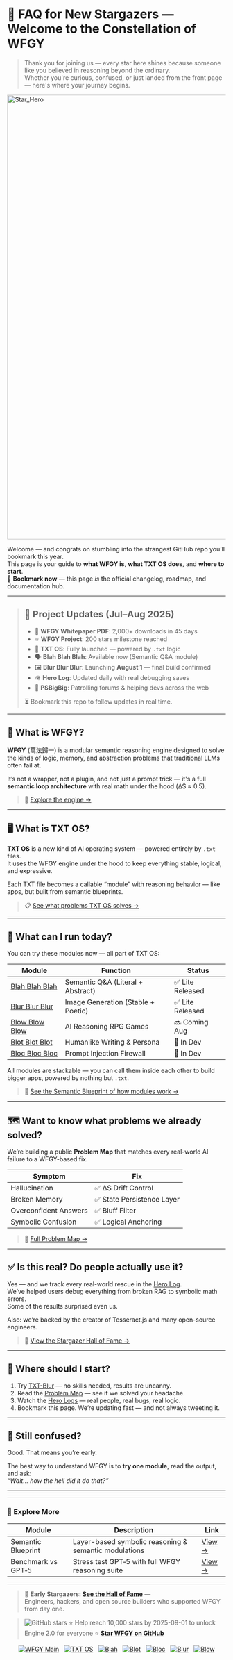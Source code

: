 # 🌟 FAQ for New Stargazers — Welcome to the Constellation of WFGY

> Thank you for joining us — every star here shines because someone like you believed in reasoning beyond the ordinary.  
> Whether you're curious, confused, or just landed from the front page — here's where your journey begins.

<img width="1536" height="1024" alt="Star_Hero" src="https://github.com/user-attachments/assets/9c8f7246-d5b1-4f93-bd69-fc79002a5c7d" />

Welcome — and congrats on stumbling into the strangest GitHub repo you’ll bookmark this year.  
This page is your guide to **what WFGY is**, **what TXT OS does**, and **where to start**.  
📌 **Bookmark now** — this page _is_ the official changelog, roadmap, and documentation hub.

---

> ## 📣 Project Updates (Jul–Aug 2025)
>
> - 📄 **WFGY Whitepaper PDF**: 2,000+ downloads in 45 days  
> - ⭐ **WFGY Project**: 200 stars milestone reached  
> - 🧠 **TXT OS**: Fully launched — powered by `.txt` logic  
> - 🗣️ **Blah Blah Blah**: Available now (Semantic Q&A module)  
> - 🖼️ **Blur Blur Blur**: Launching **August 1** — final build confirmed  
> - 🪖 **Hero Log**: Updated daily with real debugging saves  
> - 🧍 **PSBigBig**: Patrolling forums & helping devs across the web  
>
> ⏳ Bookmark this repo to follow updates in real time.


---

## 🧠 What is WFGY?

**WFGY** (萬法歸一) is a modular semantic reasoning engine designed to solve the kinds of logic, memory, and abstraction problems that traditional LLMs often fail at.

It’s not a wrapper, not a plugin, and not just a prompt trick — it's a full **semantic loop architecture** with real math under the hood (ΔS ≈ 0.5).

> 🧩 [Explore the engine →](https://github.com/onestardao/WFGY#-reasoning-engine-core--stability-through-%CE%94s)

---

## 🖥️ What is TXT OS?

**TXT OS** is a new kind of AI operating system — powered entirely by `.txt` files.  
It uses the WFGY engine under the hood to keep everything stable, logical, and expressive.

Each TXT file becomes a callable “module” with reasoning behavior — like apps, but built from semantic blueprints.

> 📋 [See what problems TXT OS solves →](https://github.com/onestardao/WFGY/tree/main/ProblemMap)

---

## 🧩 What can I run today?

You can try these modules now — all part of TXT OS:

| Module | Function | Status |
|--------|----------|--------|
| [Blah Blah Blah](https://github.com/onestardao/WFGY/tree/main/OS/BlahBlahBlah) | Semantic Q&A (Literal + Abstract) | ✅ Lite Released |
| [Blur Blur Blur](https://github.com/onestardao/WFGY/tree/main/OS/BlurBlurBlur) | Image Generation (Stable + Poetic) | ✅ Lite Released |
| [Blow Blow Blow](https://github.com/onestardao/WFGY/tree/main/OS/BlowBlowBlow) | AI Reasoning RPG Games | 🔜 Coming Aug |
| [Blot Blot Blot](https://github.com/onestardao/WFGY/tree/main/OS/BlotBlotBlot) | Humanlike Writing & Persona | 🧪 In Dev |
| [Bloc Bloc Bloc](https://github.com/onestardao/WFGY/tree/main/OS/BlocBlocBloc) | Prompt Injection Firewall | 🧪 In Dev |

All modules are stackable — you can call them inside each other to build bigger apps, powered by nothing but `.txt`.

> 🧬 [See the Semantic Blueprint of how modules work →](https://github.com/onestardao/WFGY/tree/main/SemanticBlueprint)

---

## 🗺️ Want to know what problems we already solved?

We’re building a public **Problem Map** that matches every real-world AI failure to a WFGY-based fix.

| Symptom | Fix |
|--------|-----|
| Hallucination | ✅ ΔS Drift Control |
| Broken Memory | ✅ State Persistence Layer |
| Overconfident Answers | ✅ Bluff Filter |
| Symbolic Confusion | ✅ Logical Anchoring |

> 🧠 [Full Problem Map →](https://github.com/onestardao/WFGY/tree/main/ProblemMap)

---

## ✅ Is this real? Do people actually use it?

Yes — and we track every real-world rescue in the [Hero Log](https://github.com/onestardao/WFGY/discussions/10).  
We’ve helped users debug everything from broken RAG to symbolic math errors.  
Some of the results surprised even us.

Also: we’re backed by the creator of Tesseract.js and many open-source engineers.  
> 👑 [View the Stargazer Hall of Fame →](https://github.com/onestardao/WFGY/tree/main/stargazers)

---

## 🚦 Where should I start?

1. Try [TXT-Blur](https://github.com/onestardao/WFGY/tree/main/OS/BlurBlurBlur) — no skills needed, results are uncanny.
2. Read the [Problem Map](https://github.com/onestardao/WFGY/tree/main/ProblemMap) — see if we solved your headache.
3. Watch the [Hero Logs](https://github.com/onestardao/WFGY/discussions/10) — real people, real bugs, real logic.
4. Bookmark this page. We’re updating fast — and not always tweeting it.

---

## 💬 Still confused?

Good. That means you’re early.

The best way to understand WFGY is to **try one module**, read the output, and ask:  
_“Wait... how the hell did it do that?”_

---

---

### 🧭 Explore More

| Module                | Description                                              | Link     |
|-----------------------|----------------------------------------------------------|----------|
| Semantic Blueprint    | Layer-based symbolic reasoning & semantic modulations   | [View →](https://github.com/onestardao/WFGY/tree/main/SemanticBlueprint) |
| Benchmark vs GPT‑5    | Stress test GPT‑5 with full WFGY reasoning suite         | [View →](https://github.com/onestardao/WFGY/tree/main/benchmarks/benchmark-vs-gpt5) |

---

> 👑 **Early Stargazers: [See the Hall of Fame](https://github.com/onestardao/WFGY/tree/main/stargazers)** —  
> Engineers, hackers, and open source builders who supported WFGY from day one.

> <img src="https://img.shields.io/github/stars/onestardao/WFGY?style=social" alt="GitHub stars"> ⭐ Help reach 10,000 stars by 2025-09-01 to unlock Engine 2.0 for everyone  ⭐ <strong><a href="https://github.com/onestardao/WFGY">Star WFGY on GitHub</a></strong>


<div align="center">

[![WFGY Main](https://img.shields.io/badge/WFGY-Main-red?style=flat-square)](https://github.com/onestardao/WFGY)
&nbsp;
[![TXT OS](https://img.shields.io/badge/TXT%20OS-Reasoning%20OS-orange?style=flat-square)](https://github.com/onestardao/WFGY/tree/main/OS)
&nbsp;
[![Blah](https://img.shields.io/badge/Blah-Semantic%20Embed-yellow?style=flat-square)](https://github.com/onestardao/WFGY/tree/main/OS/BlahBlahBlah)
&nbsp;
[![Blot](https://img.shields.io/badge/Blot-Persona%20Core-green?style=flat-square)](https://github.com/onestardao/WFGY/tree/main/OS/BlotBlotBlot)
&nbsp;
[![Bloc](https://img.shields.io/badge/Bloc-Reasoning%20Compiler-blue?style=flat-square)](https://github.com/onestardao/WFGY/tree/main/OS/BlocBlocBloc)
&nbsp;
[![Blur](https://img.shields.io/badge/Blur-Text2Image%20Engine-navy?style=flat-square)](https://github.com/onestardao/WFGY/tree/main/OS/BlurBlurBlur)
&nbsp;
[![Blow](https://img.shields.io/badge/Blow-Game%20Logic-purple?style=flat-square)](https://github.com/onestardao/WFGY/tree/main/OS/BlowBlowBlow)

</div>
